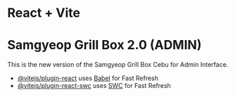 # React + Vite
# Samgyeop Grill Box 2.0 (ADMIN)
This is the new version of the Samgyeop Grill Box Cebu for Admin Interface.
- [@vitejs/plugin-react](https://github.com/vitejs/vite-plugin-react/blob/main/packages/plugin-react/README.md) uses [Babel](https://babeljs.io/) for Fast Refresh
- [@vitejs/plugin-react-swc](https://github.com/vitejs/vite-plugin-react-swc) uses [SWC](https://swc.rs/) for Fast Refresh
